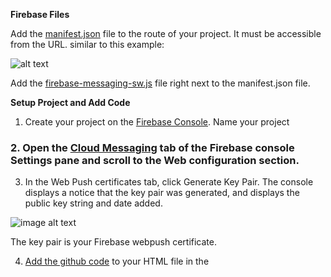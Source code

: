 **Firebase Files**

Add the [manifest.json](https://github.com/BFMarks/IterableWebPush/blob/master/manifest.json) file to the route of your project.  It must be accessible from the URL. similar to this example:

![alt text](https://www.evernote.com/shard/s652/sh/71e80fd2-e3bd-4cdd-9ee6-1b9c044e4974/06a4bc0d1f94d0f8/res/1edb23f7-afc6-4c18-a50e-2596ac542e21/skitch.png)

Add the [firebase-messaging-sw.js](https://github.com/BFMarks/IterableWebPush/blob/master/firebase-messaging-sw.js) file right next to the manifest.json file.

**Setup Project and Add Code**

1. Create your project on the [Firebase Console](https://console.firebase.google.com/).  Name your project 

### 2. Open the [Cloud Messaging](https://console.firebase.google.com/project/_/settings/cloudmessaging/) tab of the Firebase console Settings pane and scroll to the Web configuration section.

3. In the Web Push certificates tab, click Generate Key Pair. The console displays a notice that the key pair was generated, and displays the public key string and date added.

![image alt text](https://www.evernote.com/shard/s652/sh/ba9f21d3-276c-4005-a0c4-9245f00e120c/6d3f36ad17674500/res/07ebd49d-813a-4e15-843b-0ef3f3986af1/skitch.png)

The key pair is your Firebase webpush certificate.

4. [Add the github code](https://github.com/BFMarks/IterableWebPush/blob/master/IterableWebPush.html) to your HTML file in the <script> section

5. Change the credentials to your firebase credentials and Iterable credentials

6.  Add the [requestPermission() function](https://github.com/BFMarks/IterableWebPush/blob/00df3084d9912ed1d08b747dafbe591ee6dd9eb0/IterableWebPush.html#L170) to the place in your code that you want to trigger the permission popup.  Typically, it’s right after signup once you have the user email.

7.  Add the users email to the email variable

8.  Call the [deleteToken() function](https://github.com/BFMarks/IterableWebPush/blob/00df3084d9912ed1d08b747dafbe591ee6dd9eb0/IterableWebPush.html#L187) when a user refreshes the page as this will acquire the latest token and re-update it to the Iterable server.  It is recommended to put this in periodically to ensure you have the most up-to-date browser token.

9.  Got to your Iterable App and add your Server Key from Firebase.  
![image alt text](https://www.evernote.com/shard/s652/sh/49cc51f6-6287-4427-81df-8cd1fac290ba/808f7b7c2d665285/res/338c51e4-d58e-40c0-9c75-de11dd59da0d/skitch.png)

**TESTING:**
Open the Chrome console (option+command+j), collect the current browser token from the console and add it the “Send test push” highlighted section in Iterable Integration page.  You should receive a test push on your browser.

![image alt text](https://www.evernote.com/shard/s652/sh/77b9d64a-0fce-4cc2-83c1-b1e25ceba247/d2ac17764706022c/res/e1f07c2a-e8b7-4f77-92b0-a736260efaa2/skitch.png)

**NOTES:**

* **The webpush popup will not appear if the page is front and center.  It must be minimized or backgrounded.**

* **If the popup fails, Chrome may also need to be reset.**
